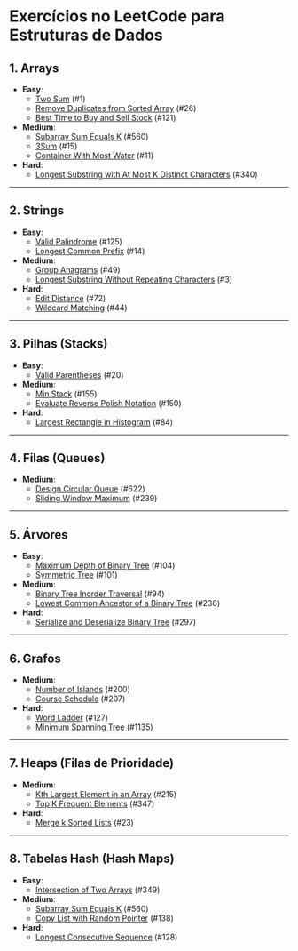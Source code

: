 # Exercícios no LeetCode para Estruturas de Dados

## 1. Arrays
- **Easy**:
  - [Two Sum](https://leetcode.com/problems/two-sum/) (#1)
  - [Remove Duplicates from Sorted Array](https://leetcode.com/problems/remove-duplicates-from-sorted-array/) (#26)
  - [Best Time to Buy and Sell Stock](https://leetcode.com/problems/best-time-to-buy-and-sell-stock/) (#121)
- **Medium**:
  - [Subarray Sum Equals K](https://leetcode.com/problems/subarray-sum-equals-k/) (#560)
  - [3Sum](https://leetcode.com/problems/3sum/) (#15)
  - [Container With Most Water](https://leetcode.com/problems/container-with-most-water/) (#11)
- **Hard**:
  - [Longest Substring with At Most K Distinct Characters](https://leetcode.com/problems/longest-substring-with-at-most-k-distinct-characters/) (#340)

---

## 2. Strings
- **Easy**:
  - [Valid Palindrome](https://leetcode.com/problems/valid-palindrome/) (#125)
  - [Longest Common Prefix](https://leetcode.com/problems/longest-common-prefix/) (#14)
- **Medium**:
  - [Group Anagrams](https://leetcode.com/problems/group-anagrams/) (#49)
  - [Longest Substring Without Repeating Characters](https://leetcode.com/problems/longest-substring-without-repeating-characters/) (#3)
- **Hard**:
  - [Edit Distance](https://leetcode.com/problems/edit-distance/) (#72)
  - [Wildcard Matching](https://leetcode.com/problems/wildcard-matching/) (#44)

---

## 3. Pilhas (Stacks)
- **Easy**:
  - [Valid Parentheses](https://leetcode.com/problems/valid-parentheses/) (#20)
- **Medium**:
  - [Min Stack](https://leetcode.com/problems/min-stack/) (#155)
  - [Evaluate Reverse Polish Notation](https://leetcode.com/problems/evaluate-reverse-polish-notation/) (#150)
- **Hard**:
  - [Largest Rectangle in Histogram](https://leetcode.com/problems/largest-rectangle-in-histogram/) (#84)

---

## 4. Filas (Queues)
- **Medium**:
  - [Design Circular Queue](https://leetcode.com/problems/design-circular-queue/) (#622)
  - [Sliding Window Maximum](https://leetcode.com/problems/sliding-window-maximum/) (#239)

---

## 5. Árvores
- **Easy**:
  - [Maximum Depth of Binary Tree](https://leetcode.com/problems/maximum-depth-of-binary-tree/) (#104)
  - [Symmetric Tree](https://leetcode.com/problems/symmetric-tree/) (#101)
- **Medium**:
  - [Binary Tree Inorder Traversal](https://leetcode.com/problems/binary-tree-inorder-traversal/) (#94)
  - [Lowest Common Ancestor of a Binary Tree](https://leetcode.com/problems/lowest-common-ancestor-of-a-binary-tree/) (#236)
- **Hard**:
  - [Serialize and Deserialize Binary Tree](https://leetcode.com/problems/serialize-and-deserialize-binary-tree/) (#297)

---

## 6. Grafos
- **Medium**:
  - [Number of Islands](https://leetcode.com/problems/number-of-islands/) (#200)
  - [Course Schedule](https://leetcode.com/problems/course-schedule/) (#207)
- **Hard**:
  - [Word Ladder](https://leetcode.com/problems/word-ladder/) (#127)
  - [Minimum Spanning Tree](https://leetcode.com/problems/connecting-cities-with-minimum-cost/) (#1135)

---

## 7. Heaps (Filas de Prioridade)
- **Medium**:
  - [Kth Largest Element in an Array](https://leetcode.com/problems/kth-largest-element-in-an-array/) (#215)
  - [Top K Frequent Elements](https://leetcode.com/problems/top-k-frequent-elements/) (#347)
- **Hard**:
  - [Merge k Sorted Lists](https://leetcode.com/problems/merge-k-sorted-lists/) (#23)

---

## 8. Tabelas Hash (Hash Maps)
- **Easy**:
  - [Intersection of Two Arrays](https://leetcode.com/problems/intersection-of-two-arrays/) (#349)
- **Medium**:
  - [Subarray Sum Equals K](https://leetcode.com/problems/subarray-sum-equals-k/) (#560)
  - [Copy List with Random Pointer](https://leetcode.com/problems/copy-list-with-random-pointer/) (#138)
- **Hard**:
  - [Longest Consecutive Sequence](https://leetcode.com/problems/longest-consecutive-sequence/) (#128)
